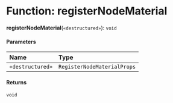 # Function: registerNodeMaterial

**registerNodeMaterial**(`«destructured»`): `void`

#### Parameters

| Name | Type |
| :------ | :------ |
| `«destructured»` | `RegisterNodeMaterialProps` |

#### Returns

`void`
